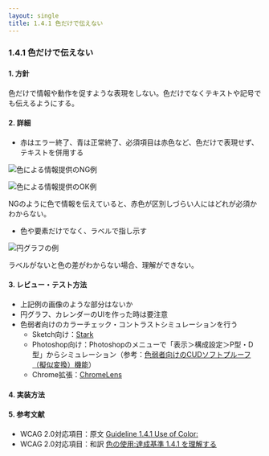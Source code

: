 ```yaml
---
layout: single
title: 1.4.1 色だけで伝えない
---
```


### 1.4.1 色だけで伝えない

#### 1. 方針

色だけで情報や動作を促すような表現をしない。色だけでなくテキストや記号でも伝えるようにする。

#### 2. 詳細

- 赤はエラー終了、青は正常終了、必須項目は赤色など、色だけで表現せず、テキストを併用する

![色による情報提供のNG例](/a11y-guidelines/img/1/4/1/1.png)

![色による情報提供のOK例](/a11y-guidelines/img/1/4/1/2.png)

NGのように色で情報を伝えていると、赤色が区別しづらい人にはどれが必須かわからない。

- 色や要素だけでなく、ラベルで指し示す

![円グラフの例](/a11y-guidelines/img/1/4/1/3.png)

ラベルがないと色の差がわからない場合、理解ができない。

#### 3. レビュー・テスト方法

- 上記例の画像のような部分はないか
- 円グラフ、カレンダーのUIを作った時は要注意
- 色弱者向けのカラーチェック・コントラストシミュレーションを行う
  - Sketch向け：[Stark](http://www.getstark.co/)
  - Photoshop向け：Photoshopのメニューで「表示＞構成設定＞P型・D型」からシミュレーション（参考：[色弱者向けのCUDソフトプルーフ（擬似変換）機能](https://www.adobe.com/jp/joc/pscs4/showcase/vol02/tips/)）
  - Chrome拡張：[ChromeLens](https://chrome.google.com/webstore/detail/chromelens/idikgljglpfilbhaboonnpnnincjhjkd)

#### 4. 実装方法

#### 5. 参考文献

- WCAG 2.0対応項目：原文 [Guideline 1.4.1 Use of Color:](https://www.w3.org/TR/UNDERSTANDING-WCAG20/visual-audio-contrast-without-color.html)
- WCAG 2.0対応項目：和訳 [色の使用:達成基準 1.4.1 を理解する](http://waic.jp/docs/UNDERSTANDING-WCAG20/visual-audio-contrast-without-color.html)
